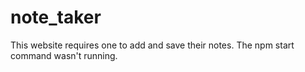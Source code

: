# note_taker

This website requires one to add and save their notes. 
The npm start command wasn't running. 